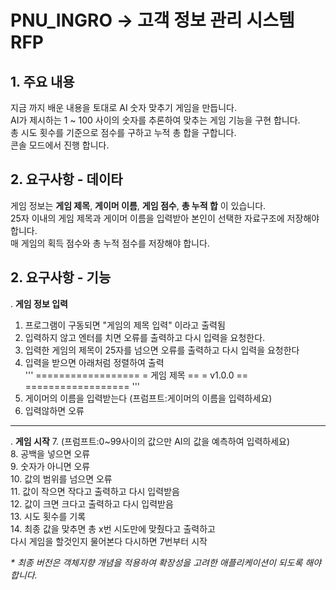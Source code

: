 # PNU_INGRO -> 고객 정보 관리 시스템 RFP

## 1. 주요 내용
지금 까지 배운 내용을 토대로 AI 숫자 맞추기 게임을 만듭니다.  
AI가 제시하는 1 ~ 100 사이의 숫자를 추론하여 맞추는 게임 기능을 구현 합니다.  
총 시도 횟수를 기준으로 점수를 구하고 누적 총 합을 구합니다.  
콘솔 모드에서 진행 합니다.  

## 2. 요구사항 - 데이타
게임 정보는 __게임 제목__, __게이머 이름__, __게임 점수__, __총 누적 합__ 이 있습니다.  
25자 이내의 게임 제목과 게이머 이름을 입력받아 본인이 선택한 자료구조에 저장해야 합니다.  
매 게임의 획득 점수와 총 누적 점수를 저장해야 합니다.  

## 2. 요구사항 - 기능
. __게임 정보 입력__
1. 프로그램이 구동되면 "게임의 제목 입력" 이라고 출력됨  
2. 입력하지 않고 엔터를 치면 오류를 출력하고 다시 입력을 요청한다.  
3. 입력한 게임의 제목이 25자를 넘으면 오류를 출력하고 다시 입력을 요청한다  
4. 입력을 받으면 아래처럼 정렬하여 출력  
'''
==================
=   게임 제목   ==
=   v1.0.0      ==
==================
'''
5. 게이머의 이름을 입력받는다 (프럼프트:게이머의 이름을 입력하세요)  
6. 입력않하면 오류  
* * *
. __게임 시작__
7. (프럼프트:0~99사이의 값으만 AI의 값을 예측하여 입력하세요)  
8. 공백을 넣으면 오류  
9. 숫자가 아니면 오류  
10. 값의 범위를 넘으면 오류  
11. 값이 작으면 작다고 출력하고 다시 입력받음  
12. 값이 크면 크다고 출력하고 다시 입력받음  
13. 시도 횟수를 기록  
14. 최종 값을 맞추면 총 x번 시도만에 맞췄다고 출력하고  
    다시 게임을 할것인지 물어본다 다시하면 7번부터 시작  

_* 최종 버전은 객체지향 개념을 적용하여 확장성을 고려한 애플리케이션이 되도록 해야 합니다._
